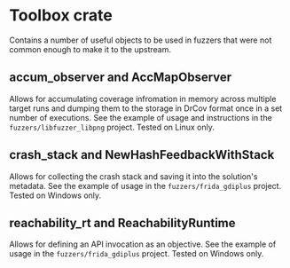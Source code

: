 # Toolbox crate 
Contains a number of useful objects to be used in fuzzers that were not common enough to make it to the upstream.

## accum_observer and AccMapObserver
Allows for accumulating coverage infromation in memory across multiple target runs and dumping them to the storage in DrCov format once in a set number of executions. See the example of usage and instructions in the `fuzzers/libfuzzer_libpng` project.
Tested on Linux only.

## crash_stack and NewHashFeedbackWithStack
Allows for collecting the crash stack and saving it into the solution's metadata.
See the example of usage in the `fuzzers/frida_gdiplus` project. 
Tested on Windows only.

## reachability_rt and ReachabilityRuntime
Allows for defining an API invocation as an objective. 
See the example of usage in the `fuzzers/frida_gdiplus` project.
Tested on Windows only.

